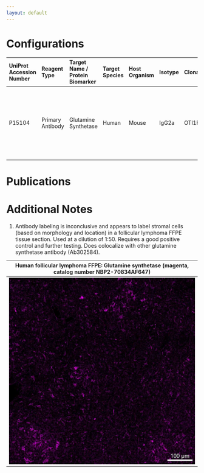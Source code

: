 ```yaml
---
layout: default
---
```


# Configurations

| UniProt Accession Number   | Reagent Type     | Target Name / Protein Biomarker   | Target Species   | Host Organism   | Isotype   | Clonality   | Vendor            | Catalog Number   | Conjugate   | RRID   | Availability   | Method                 | Tissue Preservation   | Target Tissue   | Tissue State        | Detergent         | Antigen Retrieval Conditions                                                               | Dye Inactivation Conditions   | Recommend   | Agree                                                        | Disagree   | Contributor                                                  | Notes       |
|:---------------------------|:-----------------|:----------------------------------|:-----------------|:----------------|:----------|:------------|:------------------|:-----------------|:------------|:-------|:---------------|:-----------------------|:----------------------|:----------------|:--------------------|:------------------|:-------------------------------------------------------------------------------------------|:------------------------------|:------------|:-------------------------------------------------------------|:-----------|:-------------------------------------------------------------|:------------|
| P15104                     | Primary Antibody | Glutamine Synthetase              | Human            | Mouse           | IgG2a     | OTI1F4      | Novus Biologicals | NBP2-70834AF647  | AF647       | NA     | Stock          | Multiplexed 2D Imaging | FFPE                  | Lymph Node      | Follicular Lymphoma | 0.3% Triton-X-100 | pH 6 for 30 minutes ER1 (AR9961) and pH 9 for 30 minutes ER2 (AR9640) using the Leica Bond | NA                            | No          | [0000-0003-4379-8967](https://orcid.org/0000-0003-4379-8967) | NA         | [0000-0003-4379-8967](https://orcid.org/0000-0003-4379-8967) | [1](#notes) |

# Publications



# Additional Notes

<a name="notes"></a>
1. Antibody labeling is inconclusive and appears to label stromal cells (based on morphology and location) in a follicular lymphoma FFPE tissue section. Used at a dilution of 1:50. Requires a good positive control and further testing. Does colocalize with other glutamine synthetase antibody (Ab302584).

| Human follicular lymphoma FFPE: Glutamine synthetase (magenta, catalog number NBP2-70834AF647) |
|:-------:|
| ![](FL_FFPE_GS_AF647_NBP2-70834AF647.jpg) |
